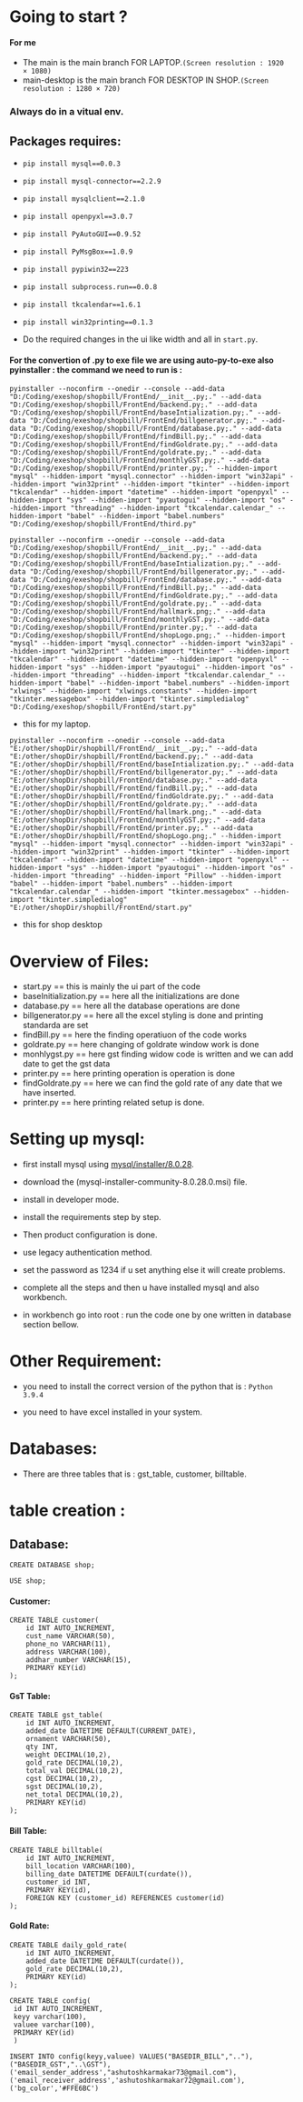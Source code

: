 # Going to start ?

 #### For me
 
- The main is the main branch FOR LAPTOP.``` (Screen resolution : 1920 × 1080) ```
- main-desktop is the main branch FOR DESKTOP IN SHOP.``` (Screen resolution : 1280 × 720) ```

### Always do in a vitual env.

## Packages requires:

- ```pip install mysql==0.0.3```
- ```pip install mysql-connector==2.2.9```
- ```pip install mysqlclient==2.1.0```
- ```pip install openpyxl==3.0.7```
- ```pip install PyAutoGUI==0.9.52```
- ```pip install PyMsgBox==1.0.9```
- ```pip install pypiwin32==223```
- ```pip install subprocess.run==0.0.8```
- ```pip install tkcalendar==1.6.1```
- ```pip install win32printing==0.1.3```

- Do the required changes in the ui like width and all in ``` start.py ```.


#### For the convertion of .py to exe file we are using auto-py-to-exe also pyinstaller : the command we need to run is :

```
pyinstaller --noconfirm --onedir --console --add-data "D:/Coding/exeshop/shopbill/FrontEnd/__init__.py;." --add-data "D:/Coding/exeshop/shopbill/FrontEnd/backend.py;." --add-data "D:/Coding/exeshop/shopbill/FrontEnd/baseIntialization.py;." --add-data "D:/Coding/exeshop/shopbill/FrontEnd/billgenerator.py;." --add-data "D:/Coding/exeshop/shopbill/FrontEnd/database.py;." --add-data "D:/Coding/exeshop/shopbill/FrontEnd/findBill.py;." --add-data "D:/Coding/exeshop/shopbill/FrontEnd/findGoldrate.py;." --add-data "D:/Coding/exeshop/shopbill/FrontEnd/goldrate.py;." --add-data "D:/Coding/exeshop/shopbill/FrontEnd/monthlyGST.py;." --add-data "D:/Coding/exeshop/shopbill/FrontEnd/printer.py;." --hidden-import "mysql" --hidden-import "mysql.connector" --hidden-import "win32api" --hidden-import "win32print" --hidden-import "tkinter" --hidden-import "tkcalendar" --hidden-import "datetime" --hidden-import "openpyxl" --hidden-import "sys" --hidden-import "pyautogui" --hidden-import "os" --hidden-import "threading" --hidden-import "tkcalendar.calendar_" --hidden-import "babel" --hidden-import "babel.numbers"  "D:/Coding/exeshop/shopbill/FrontEnd/third.py"

```
```
pyinstaller --noconfirm --onedir --console --add-data "D:/Coding/exeshop/shopbill/FrontEnd/__init__.py;." --add-data "D:/Coding/exeshop/shopbill/FrontEnd/backend.py;." --add-data "D:/Coding/exeshop/shopbill/FrontEnd/baseIntialization.py;." --add-data "D:/Coding/exeshop/shopbill/FrontEnd/billgenerator.py;." --add-data "D:/Coding/exeshop/shopbill/FrontEnd/database.py;." --add-data "D:/Coding/exeshop/shopbill/FrontEnd/findBill.py;." --add-data "D:/Coding/exeshop/shopbill/FrontEnd/findGoldrate.py;." --add-data "D:/Coding/exeshop/shopbill/FrontEnd/goldrate.py;." --add-data "D:/Coding/exeshop/shopbill/FrontEnd/hallmark.png;." --add-data "D:/Coding/exeshop/shopbill/FrontEnd/monthlyGST.py;." --add-data "D:/Coding/exeshop/shopbill/FrontEnd/printer.py;." --add-data "D:/Coding/exeshop/shopbill/FrontEnd/shopLogo.png;." --hidden-import "mysql" --hidden-import "mysql.connector" --hidden-import "win32api" --hidden-import "win32print" --hidden-import "tkinter" --hidden-import "tkcalendar" --hidden-import "datetime" --hidden-import "openpyxl" --hidden-import "sys" --hidden-import "pyautogui" --hidden-import "os" --hidden-import "threading" --hidden-import "tkcalendar.calendar_" --hidden-import "babel" --hidden-import "babel.numbers" --hidden-import "xlwings" --hidden-import "xlwings.constants" --hidden-import "tkinter.messagebox" --hidden-import "tkinter.simpledialog"  "D:/Coding/exeshop/shopbill/FrontEnd/start.py"

```

- this for my laptop.

```
pyinstaller --noconfirm --onedir --console --add-data "E:/other/shopDir/shopbill/FrontEnd/__init__.py;." --add-data "E:/other/shopDir/shopbill/FrontEnd/backend.py;." --add-data "E:/other/shopDir/shopbill/FrontEnd/baseIntialization.py;." --add-data "E:/other/shopDir/shopbill/FrontEnd/billgenerator.py;." --add-data "E:/other/shopDir/shopbill/FrontEnd/database.py;." --add-data "E:/other/shopDir/shopbill/FrontEnd/findBill.py;." --add-data "E:/other/shopDir/shopbill/FrontEnd/findGoldrate.py;." --add-data "E:/other/shopDir/shopbill/FrontEnd/goldrate.py;." --add-data "E:/other/shopDir/shopbill/FrontEnd/hallmark.png;." --add-data "E:/other/shopDir/shopbill/FrontEnd/monthlyGST.py;." --add-data "E:/other/shopDir/shopbill/FrontEnd/printer.py;." --add-data "E:/other/shopDir/shopbill/FrontEnd/shopLogo.png;." --hidden-import "mysql" --hidden-import "mysql.connector" --hidden-import "win32api" --hidden-import "win32print" --hidden-import "tkinter" --hidden-import "tkcalendar" --hidden-import "datetime" --hidden-import "openpyxl" --hidden-import "sys" --hidden-import "pyautogui" --hidden-import "os" --hidden-import "threading" --hidden-import "Pillow" --hidden-import "babel" --hidden-import "babel.numbers" --hidden-import "tkcalendar.calendar_" --hidden-import "tkinter.messagebox" --hidden-import "tkinter.simpledialog"  "E:/other/shopDir/shopbill/FrontEnd/start.py"
```

- this for shop desktop



# Overview of Files:

- start.py ==              this is mainly the ui part of the code
- baseInitialization.py == here all the initializations are done
- database.py ==           here all the database operations are done 
- billgenerator.py ==      here all the excel styling is done and printing standarda are set
- findBill.py ==           here the finding operatiuon of the code works
- goldrate.py ==           here changing of goldrate window work is done
- monhlygst.py ==          here gst finding widow code is written and we can add date to get the gst data
- printer.py ==            here printing operation is operation is done
- findGoldrate.py ==       here we can find the gold rate of any date that we have inserted.
- printer.py ==            here printing related setup is done.

# Setting up mysql:

- first install mysql using [mysql/installer/8.0.28](https://dev.mysql.com/downloads/installer/).

- download the (mysql-installer-community-8.0.28.0.msi) file.

- install in developer mode.

- install the requirements step by step.

- Then product configuration is done.

- use legacy authentication method.

- set the password as 1234 if u set anything else it will create problems.

- complete all the steps and then u have installed mysql and also workbench.

- in workbench go into root : run the code one by one written in database section bellow.


# Other Requirement:

- you need to install the correct version of the python that is : ```Python 3.9.4```

- you need to have excel installed in your system.


# Databases:
- There are three tables that is : gst_table, customer, billtable.

# table creation : 

## Database:
```
CREATE DATABASE shop;
```
```
USE shop;
```

#### Customer:
```
CREATE TABLE customer(
	id INT AUTO_INCREMENT,
	cust_name VARCHAR(50),
	phone_no VARCHAR(11),
	address VARCHAR(100),
	addhar_number VARCHAR(15),
	PRIMARY KEY(id)
);
```
#### GsT Table:
```
CREATE TABLE gst_table(
	id INT AUTO_INCREMENT,
	added_date DATETIME DEFAULT(CURRENT_DATE),
	ornament VARCHAR(50),
	qty INT,
	weight DECIMAL(10,2),
	gold_rate DECIMAL(10,2),
	total_val DECIMAL(10,2),
	cgst DECIMAL(10,2),
	sgst DECIMAL(10,2),
	net_total DECIMAL(10,2),
	PRIMARY KEY(id)
);
```

#### Bill Table:
```
CREATE TABLE billtable(
	id INT AUTO_INCREMENT,
	bill_location VARCHAR(100),
	billing_date DATETIME DEFAULT(curdate()),
	customer_id INT,
	PRIMARY KEY(id),
	FOREIGN KEY (customer_id) REFERENCES customer(id)
);
```

#### Gold Rate:
```
CREATE TABLE daily_gold_rate(
	id INT AUTO_INCREMENT,
	added_date DATETIME DEFAULT(curdate()),
	gold_rate DECIMAL(10,2),
	PRIMARY KEY(id)
);
```

```
CREATE TABLE config(
 id INT AUTO_INCREMENT,
 keyy varchar(100),
 valuee varchar(100),
 PRIMARY KEY(id)
 )

INSERT INTO config(keyy,valuee) VALUES("BASEDIR_BILL",".."),("BASEDIR_GST","..\GST"),('email_sender_address',"ashutoshkarmakar73@gmail.com"),('email_receiver_address','ashutoshkarmakar72@gmail.com'),('bg_color','#FFE6BC')
```
